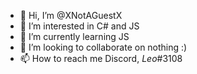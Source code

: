 - 👋 Hi, I’m @XNotAGuestX
- 👀 I’m interested in C# and JS
- 🌱 I’m currently learning JS
- 💞️ I’m looking to collaborate on nothing :)
- 📫 How to reach me Discord, _Leo_#3108

<!---
XNotAGuestX/XNotAGuestX is a ✨ special ✨ repository because its `README.md` (this file) appears on your GitHub profile.
You can click the Preview link to take a look at your changes.
--->
